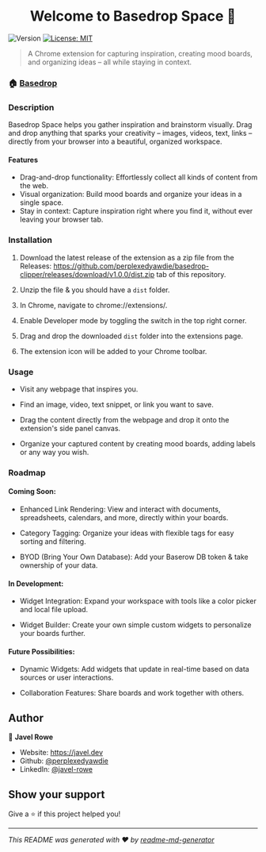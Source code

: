 <h1 align="center">Welcome to Basedrop Space 👋</h1>
<p>
  <img alt="Version" src="https://img.shields.io/badge/version-0.0.0-blue.svg?cacheSeconds=2592000" />
  <a href="#" target="_blank">
    <img alt="License: MIT" src="https://img.shields.io/badge/License-MIT-yellow.svg" />
  </a>
</p>

> A Chrome extension for capturing inspiration, creating mood boards, and organizing ideas – all while staying in context.

### 🏠 [Basedrop](https://basedrop.space)

### Description

Basedrop Space helps you gather inspiration and brainstorm visually. Drag and drop anything that sparks your creativity – images, videos, text, links –  directly from your browser into a beautiful, organized workspace.

#### Features

- Drag-and-drop functionality: Effortlessly collect all kinds of content from the web.
- Visual organization: Build mood boards and organize your ideas in a single space.
- Stay in context: Capture inspiration right where you find it, without ever leaving your browser tab.



### Installation

1. Download the latest release of the extension as a zip file from the Releases: https://github.com/perplexedyawdie/basedrop-clipper/releases/download/v1.0.0/dist.zip tab of this repository.

2. Unzip the file & you should have a `dist` folder. 

3. In Chrome, navigate to chrome://extensions/.

4. Enable Developer mode by toggling the switch in the top right corner.

5. Drag and drop the downloaded `dist` folder into the extensions page.

6. The extension icon will be added to your Chrome toolbar.

### Usage

- Visit any webpage that inspires you.

- Find an image, video, text snippet, or link you want to save.

- Drag the content directly from the webpage and drop it onto the extension's side panel canvas.

- Organize your captured content by creating mood boards, adding labels or any way you wish.

### Roadmap

#### Coming Soon:

- Enhanced Link Rendering: View and interact with documents, spreadsheets, calendars, and more, directly within your boards.

- Category Tagging: Organize your ideas with flexible tags for easy sorting and filtering.

- BYOD (Bring Your Own Database): Add your Baserow DB token & take ownership of your data.

#### In Development:

- Widget Integration: Expand your workspace with tools like a color picker and local file upload.

- Widget Builder: Create your own simple custom widgets to personalize your boards further.

#### Future Possibilities:

- Dynamic Widgets: Add widgets that update in real-time based on data sources or user interactions.

- Collaboration Features: Share boards and work together with others.

## Author

👤 **Javel Rowe**

* Website: https://javel.dev
* Github: [@perplexedyawdie](https://github.com/perplexedyawdie)
* LinkedIn: [@javel-rowe](https://linkedin.com/in/javel-rowe)

## Show your support

Give a ⭐️ if this project helped you!

***
_This README was generated with ❤️ by [readme-md-generator](https://github.com/kefranabg/readme-md-generator)_